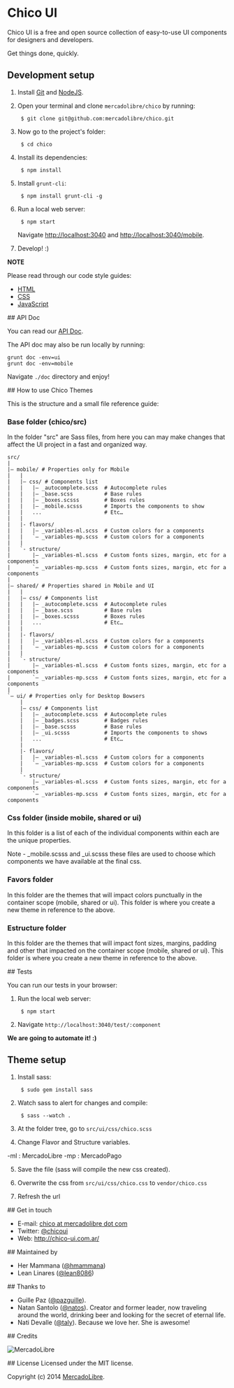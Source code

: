 # Chico UI

Chico UI is a free and open source collection of easy-to-use UI components for designers and developers.

Get things done, quickly.

## Development setup
1. Install [Git](http://git-scm.com/) and [NodeJS](http://nodejs.org/).
2. Open your terminal and clone `mercadolibre/chico` by running:

        $ git clone git@github.com:mercadolibre/chico.git

3. Now go to the project's folder:

        $ cd chico

4. Install its dependencies:

        $ npm install

5. Install `grunt-cli`:

        $ npm install grunt-cli -g

6. Run a local web server:

        $ npm start

    Navigate [http://localhost:3040](http://localhost:3040/) and [http://localhost:3040/mobile](http://localhost:3040/mobile).

7. Develop! :)

**NOTE**

Please read through our code style guides:
- [HTML](https://github.com/mercadolibre/html-style-guide)
- [CSS](https://github.com/mercadolibre/css-style-guide)
- [JavaScript](https://github.com/mercadolibre/javascript-style-guide)

## API Doc

You can read our [API Doc](http://chico.mercadolibre.com/).

The API doc may also be run locally by running:

    grunt doc -env=ui
    grunt doc -env=mobile

Navigate `./doc` directory and enjoy!

## How to use Chico Themes

This is the structure and a small file reference guide:

### Base folder (chico/src)

In the folder "src" are Sass files, from here you can may make changes that affect the UI project in a fast and organized way.

```
src/
|
|– mobile/ # Properties only for Mobile 
|   |
|   |– css/ # Components list
|   |   |– _autocomplete.scss  # Autocomplete rules
|   |   |– _base.scss          # Base rules
|   |   |– _boxes.scsss        # Boxes rules
|   |   |– _mobile.scsss       # Imports the components to show
|   |   ...                    # Etc…
|   |
|   |- flavors/ 
|   |   |– _variables-ml.scss  # Custom colors for a components
|   |   `– _variables-mp.scss  # Custom colors for a components
|   |
|   `- structure/ 
|       |– _variables-ml.scss  # Custom fonts sizes, margin, etc for a components
|       `– _variables-mp.scss  # Custom fonts sizes, margin, etc for a components
|   
|– shared/ # Properties shared in Mobile and UI
|   |
|   |– css/ # Components list
|   |   |– _autocomplete.scss  # Autocomplete rules
|   |   |– _base.scss          # Base rules
|   |   |– _boxes.scsss        # Boxes rules
|   |   ...                    # Etc…
|   |
|   |- flavors/ 
|   |   |– _variables-ml.scss  # Custom colors for a components
|   |   `– _variables-mp.scss  # Custom colors for a components
|   |
|   `- structure/ 
|       |– _variables-ml.scss  # Custom fonts sizes, margin, etc for a components
|       `– _variables-mp.scss  # Custom fonts sizes, margin, etc for a components
|
`– ui/ # Properties only for Desktop Bowsers
    |
    |– css/ # Components list
    |   |– _autocomplete.scss  # Autocomplete rules
    |   |– _badges.scss        # Badges rules
    |   |– _base.scsss         # Base rules
    |   |– _ui.scsss           # Imports the components to shows
    |   ...                    # Etc…
    |
    |- flavors/ 
    |   |– _variables-ml.scss  # Custom colors for a components
    |   `– _variables-mp.scss  # Custom colors for a components
    |
    `- structure/ 
        |– _variables-ml.scss  # Custom fonts sizes, margin, etc for a components
        `– _variables-mp.scss  # Custom fonts sizes, margin, etc for a components
```

### Css folder (inside mobile, shared or ui)

In this folder is a list of each of the individual components within each are the unique properties.

Note - _mobile.scsss and _ui.scsss these files are used to choose which components we have available at the final css.

### Favors folder

In this folder are the themes that will impact colors punctually in the container scope (mobile, shared or ui). This folder is where you create a new theme in reference to the above.

### Estructure folder

In this folder are the themes that will impact font sizes, margins, padding and other that impacted on the container scope (mobile, shared or ui). This folder is where you create a new theme in reference to the above.

## Tests

You can run our tests in your browser:

1. Run the local web server:

        $ npm start

2. Navigate `http://localhost:3040/test/:component`

**We are going to automate it! :)**

## Theme setup
1. Install sass:

        $ sudo gem install sass

2. Watch sass to alert for changes and compile:

        $ sass --watch .

3. At the folder tree, go to `src/ui/css/chico.scss`

4. Change Flavor and Structure variables. 

-ml : MercadoLibre
-mp : MercadoPago

5. Save the file (sass will compile the new css created).

6. Overwrite the css from `src/ui/css/chico.css` to `vendor/chico.css`

7. Refresh the url

## Get in touch

- E-mail: [chico at mercadolibre dot com](mailto:chico@mercadolibre.com)
- Twitter: [@chicoui](https://twitter.com/chicoui)
- Web: http://chico-ui.com.ar/

## Maintained by

- Her Mammana ([@hmammana](https://twitter.com/hmammana))
- Lean Linares ([@lean8086](https://twitter.com/lean8086))

## Thanks to

- Guille Paz ([@pazguille](https://twitter.com/pazguille)).
- Natan Santolo ([@natos](https://twitter.com/natos)). Creator and former leader, now traveling around the world, drinking beer and looking for the secret of eternal life.
- Nati Devalle ([@taly](https://twitter.com/taly)). Because we love her. She is awesome!


## Credits

![MercadoLibre](http://static.mlstatic.com/org-img/chico/img/logo-mercadolibre-new.png)

## License
Licensed under the MIT license.

Copyright (c) 2014 [MercadoLibre](http://github.com/mercadolibre).
